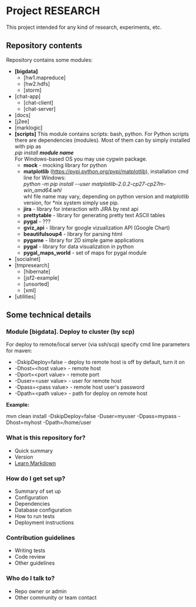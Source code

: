 # Project RESEARCH #
This project intended for any kind of research, experiments, etc.

## Repository contents ##
Repository contains some modules:  
* **[bigdata]**
    * [hw1.mapreduce]
    * [hw2.hdfs]
    * [storm]
* [chat-app]
    * [chat-client]
    * [chat-server]
* [docs]
* [j2ee]
* [marklogic]
* **[scripts]** This module contains scripts: bash, python. For Python scripts there are 
    dependencies (modules). Most of them can by simply installed with pip as  
    *pip install **module name***  
    For Windows-based OS you may use cygwin package.
    * **mock** - mocking library for python
    * **matplotlib** (https://pypi.python.org/pypi/matplotlib), installation cmd line for Windows:  
      *python -m pip install --user matplotlib-2.0.2-cp27-cp27m-win_amd64.whl*  
      whl file name may vary, depending on python version and matplotlib version, for *nix system simply use pip.    
    * **jira** - library for interaction with JIRA by rest api
    * **prettytable** - library for generating pretty text ASCII tables
    * **pygal** -  ???
    * **gviz_api** - library for google vizualization API (Google Chart) 
    * **beautifulsoup4** - library for parsing html
    * **pygame** - library for 2D simple game applications
    * **pygal** - library for data visualization in python
    * **pygal_maps_world** - set of maps for pygal module
* [socialnet]
* [tmpresearch]
    * [hibernate]
    * [jsf2-example]
    * [unsorted]
    * [xml]
* [utilities]

## Some technical details ##
### Module [bigdata]. Deploy to cluster (by scp) ###
For deploy to remote/local server (via ssh/scp) specify cmd line parameters for maven:
* -DskipDeploy=false - deploy to remote host is off by default, turn it on
* -Dhost=\<host value> - remote host
* -Dport=\<port value> - remote port 
* -Duser=\<user value> - user for remote host
* -Dpass=\<pass value> - remote host user's password
* -Dpath=\<path value> - path for deploy on remote host

**Example:**

mvn clean install -DskipDeploy=false -Duser=myuser -Dpass=mypass -Dhost=myhost -Dpath=/home/user

### What is this repository for? ###

* Quick summary
* Version
* [Learn Markdown](https://bitbucket.org/tutorials/markdowndemo)

### How do I get set up? ###

* Summary of set up
* Configuration
* Dependencies
* Database configuration
* How to run tests
* Deployment instructions

### Contribution guidelines ###

* Writing tests
* Code review
* Other guidelines

### Who do I talk to? ###

* Repo owner or admin
* Other community or team contact